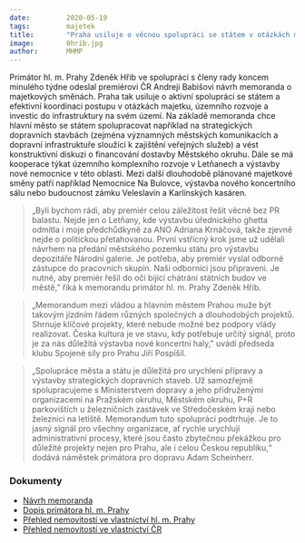 ```yaml
---
date:         2020-05-19
tags:         majetek
title:        "Praha usiluje o věcnou spolupráci se státem v otázkách majetku, rozvoje a investic"
image: 	      0hrib.jpg
author:       MHMP
---
```


Primátor hl. m. Prahy Zdeněk Hřib ve spolupráci s členy rady koncem minulého týdne odeslal premiérovi ČR Andreji Babišovi návrh memoranda o majetkových směnách. Praha tak usiluje o aktivní spolupráci se státem a efektivní koordinaci postupu v otázkách majetku, územního rozvoje a investic do infrastruktury na svém území. Na základě memoranda chce hlavní město se státem spolupracovat například na strategických dopravních stavbách (zejména významných městských komunikacích a dopravní infrastruktuře sloužící k zajištění veřejných služeb) a vést konstruktivní diskuzi o financování dostavby Městského okruhu. Dále se má kooperace týkat územního komplexního rozvoje v Letňanech a výstavby nové nemocnice v této oblasti. Mezi další dlouhodobě plánované majetkové směny patří například Nemocnice Na Bulovce, výstavba nového koncertního sálu nebo budoucnost zámku Veleslavín a Karlínských kasáren.

> „Byli bychom rádi, aby premiér celou záležitost řešit věcně bez PR balastu.  Nejde jen o Letňany, kde výstavbu úřednického ghetta odmítla i moje předchůdkyně za ANO Adriana Krnáčová, takže zjevně nejde o politickou přetahovanou. První vstřícný krok jsme už udělali návrhem na předání městského pozemku státu pro výstavbu depozitáře Národní galerie. Je potřeba, aby premiér vyslal odborné zástupce do pracovních skupin. Naši odborníci jsou připraveni. Je nutné, aby premiér řešil do očí bijící chátrání státních budov ve městě,” říká k memorandu primátor hl. m. Prahy Zdeněk Hřib.

> „Memorandum mezi vládou a hlavním městem Prahou muže být takovým jízdním řádem různých společných a dlouhodobých projektů. Shrnuje klíčové projekty, které nebude možné bez podpory vlády realizovat. Česka kultura je ve stavu, kdy potřebuje určitý signál, proto je za nás důležitá výstavba nové koncertní haly," uvádí předseda klubu Spojené síly pro Prahu Jiří Pospíšil.

> „Spolupráce města a státu je důležitá pro urychlení přípravy a výstavby strategických dopravních staveb. Už samozřejmě spolupracujeme s Ministerstvem dopravy a jeho přidruženými organizacemi na Pražském okruhu, Městském okruhu, P+R parkovištích u železničních zastávek ve Středočeském kraji nebo železnici na letiště. Memorandum tuto spolupráci podtrhuje. Je to jasný signál pro všechny organizace, ať rychle urychlují administrativní procesy, které jsou často zbytečnou překážkou pro důležité projekty nejen pro Prahu, ale i celou Českou republiku,“ dodává náměstek primátora pro dopravu Adam Scheinherr.

### Dokumenty

* [Návrh memoranda](/assets/pdf/navrh-memoranda.pdf)
* [Dopis primátora hl. m. Prahy](/assets/pdf/dopis-primatora.pdf)
* [Přehled nemovitostí ve vlastnictví hl. m. Prahy](/assets/xls/majetek-cr.XLSX)
* [Přehled nemovitostí ve vlastnictví ČR](/assets/xls/majetek-hlm.XLSX)
